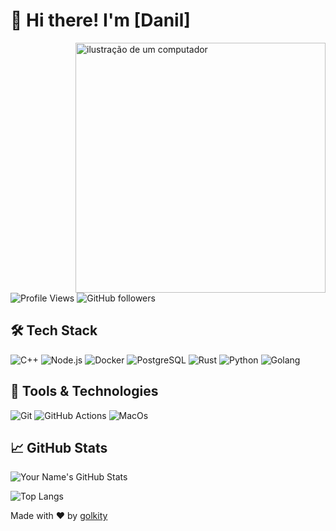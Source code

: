 # 👋 Hi there! I'm [Danil]

<img src="https://raw.githubusercontent.com/MicaelliMedeiros/micaellimedeiros/master/image/computer-illustration.png" alt="ilustração de um computador" min-width="400px" max-width="400px" width="400px" align="right">

![Profile Views](https://komarev.com/ghpvc/?username=golkity&style=flat-square)
![GitHub followers](https://img.shields.io/github/followers/golkity?label=Follow&style=social)

## 🛠️ Tech Stack

![C++](https://img.shields.io/badge/C++-blue?style=for-the-badge&logo=C&logoColor=white)
![Node.js](https://img.shields.io/badge/Node.js-339933?style=for-the-badge&logo=nodedotjs&logoColor=white)
![Docker](https://img.shields.io/badge/Docker-2496ED?style=for-the-badge&logo=docker&logoColor=white)
![PostgreSQL](https://img.shields.io/badge/PostgreSQL-316192?style=for-the-badge&logo=postgresql&logoColor=white)
![Rust](https://img.shields.io/badge/Rust-orange?style=for-the-badge&logo=Rust&logoColor=white)
![Python](https://img.shields.io/badge/Python-yellow?style=for-the-badge&logo=Python&logoColor=white)
![Golang](https://img.shields.io/badge/Golang-blue?style=for-the-badge&logo=Go&logoColor=white)

## 🔧 Tools & Technologies

![Git](https://img.shields.io/badge/Git-F05032?style=for-the-badge&logo=git&logoColor=white)
![GitHub Actions](https://img.shields.io/badge/GitHub%20Actions-2088FF?style=for-the-badge&logo=github-actions&logoColor=white)
![MacOs](https://img.shields.io/badge/MacOs-FFF?style=for-the-badge&logo=Apple&logoColor=black)

## 📈 GitHub Stats

![Your Name's GitHub Stats](https://github-readme-stats.vercel.app/api?username=golkity&show_icons=true&theme=radical)

![Top Langs](https://github-readme-stats.vercel.app/api/top-langs/?username=golkity&layout=compact&theme=radical)



Made with ❤️ by [golkity](https://github.com/golkity)
